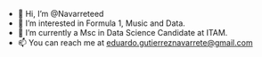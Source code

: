 - 👋 Hi, I’m @Navarreteed
- 👀 I’m interested in Formula 1, Music and Data.
- 🌱 I’m currently a Msc in Data Science Candidate at ITAM.
- 📫 You can reach me at eduardo.gutierreznavarrete@gmail.com

<!---
Navarreteed/Navarreteed is a ✨ special ✨ repository because its `README.md` (this file) appears on your GitHub profile.
You can click the Preview link to take a look at your changes.
--->
